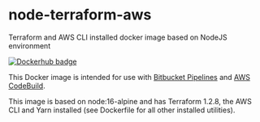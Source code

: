 # node-terraform-aws

Terraform and AWS CLI installed docker image based on NodeJS environment

[![Dockerhub badge](http://dockeri.co/image/floydocker/node-terraform-aws)](https://hub.docker.com/r/floydocker/node-terraform-aws)

This Docker image is intended for use with [Bitbucket Pipelines](https://bitbucket.org/product/features/pipelines) and [AWS CodeBuild](https://aws.amazon.com/codebuild).

This image is based on node:16-alpine and has Terraform 1.2.8, the AWS CLI and Yarn installed (see Dockerfile for all other installed utilities).
